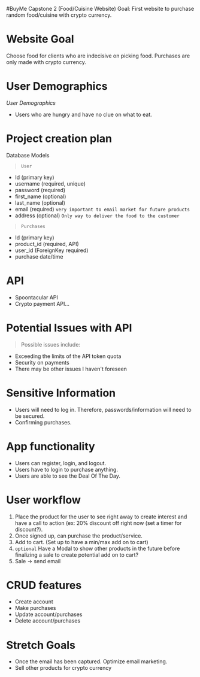 #BuyMe
Capstone 2 (Food/Cuisine Website)
Goal: First website to purchase random food/cuisine with crypto currency.

# Website Goal

Choose food for clients who are indecisive on picking food. Purchases are only made with crypto currency.

# User Demographics

_User Demographics_

- Users who are hungry and have no clue on what to eat.

# Project creation plan

Database Models

> `User`

- Id (primary key)
- username (required, unique)
- password (required)
- first_name (optional)
- last_name (optional)
- email (required) `very important to email market for future products`
- address (optional) `Only way to deliver the food to the customer`

> `Purchases`

- Id (primary key)
- product_id (required, API)
- user_id (ForeignKey required)
- purchase date/time

# API

- Spoontacular API
- Crypto payment API...

# Potential Issues with API

> Possible issues include:

- Exceeding the limits of the API token quota
- Security on payments
- There may be other issues I haven't foreseen

# Sensitive Information

- Users will need to log in. Therefore, passwords/information will need to be secured.
- Confirming purchases.

# App functionality

- Users can register, login, and logout.
- Users have to login to purchase anything.
- Users are able to see the Deal Of The Day.

# User workflow

1. Place the product for the user to see right away to create interest and have a call to action (ex: 20% discount off right now (set a timer for discount?).
2. Once signed up, can purchase the product/service.
3. Add to cart. (Set up to have a min/max add on to cart)
4. `optional` Have a Modal to show other products in the future before finalizing a sale to create potential add on to cart?
5. Sale -> send email

# CRUD features

- Create account
- Make purchases
- Update account/purchases
- Delete account/purchases

# Stretch Goals

- Once the email has been captured. Optimize email marketing.
- Sell other products for crypto currency
